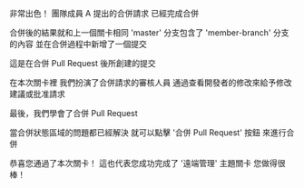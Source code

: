 非常出色！
團隊成員 A 提出的合併請求
已經完成合併

合併後的結果就和上一個關卡相同
'master' 分支包含了 'member-branch' 分支的內容
並在合併過程中新增了一個提交

這是在合併 Pull Request 後所創建的提交

在本次關卡裡
我們扮演了合併請求的審核人員
通過查看開發者的修改來給予修改建議或批准請求

最後，我們學會了合併 Pull Request

當合併狀態區域的問題都已經解決
就可以點擊 '合併 Pull Request' 按鈕
來進行合併

恭喜您通過了本次關卡！
這也代表您成功完成了 '遠端管理' 主題關卡
您做得很棒！
